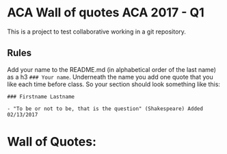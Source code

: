 # ACA Wall of quotes ACA 2017 - Q1

This is a project to test collaborative working in a git repository. 

## Rules

Add your name to the README.md (in alphabetical order of the last name) as a h3 `### Your name`. Underneath the name you add one quote that you like each time before class. 
So your section should look something like this: 

```
### Firstname Lastname

- "To be or not to be, that is the question" (Shakespeare) Added 02/13/2017
```

# Wall of Quotes:
